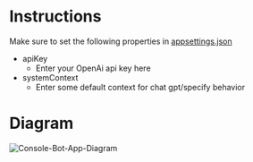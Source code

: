 # Instructions

Make sure to set the following properties in [appsettings.json](https://github.com/kylec43/chat-gpt-console-bot/blob/49f81d1f86768d3b509c7872de00cad146efeec3/Configuration/appsettings.json)
* apiKey
   * Enter your OpenAi api key here
* systemContext
   * Enter some default context for chat gpt/specify behavior

# Diagram
![Console-Bot-App-Diagram](https://github.com/kylec43/chat-gpt-console-bot/assets/56184985/bbdf84c6-f279-44f4-854a-73fbdf4d69d0)
